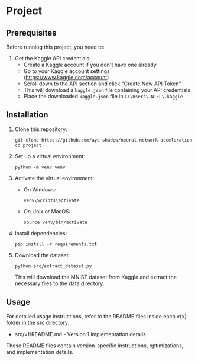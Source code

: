 # Project

## Prerequisites

Before running this project, you need to:

1. Get the Kaggle API credentials:
   - Create a Kaggle account if you don't have one already
   - Go to your Kaggle account settings (https://www.kaggle.com/account)
   - Scroll down to the API section and click "Create New API Token"
   - This will download a `kaggle.json` file containing your API credentials
   - Place the downloaded `kaggle.json` file in `C:\Users\INTEL\.kaggle`

## Installation

1. Clone this repository:
   ```
   git clone https://github.com/aye-shadow/neural-network-acceleration
   cd project
   ```

2. Set up a virtual environment:
   ```
   python -m venv venv
   ```

3. Activate the virtual environment:
   - On Windows:
     ```
     venv\Scripts\activate
     ```
   - On Unix or MacOS:
     ```
     source venv/bin/activate
     ```

4. Install dependencies:
   ```
   pip install -r requirements.txt
   ```

5. Download the dataset:
   ```
   python src/extract_dataset.py
   ```
   This will download the MNIST dataset from Kaggle and extract the necessary files to the data directory.

## Usage

For detailed usage instructions, refer to the README files inside each v{x} folder in the src directory:
- src/v1/README.md - Version 1 implementation details

These README files contain version-specific instructions, optimizations, and implementation details.
